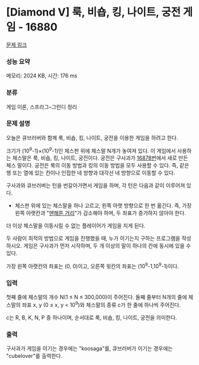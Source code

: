 # [Diamond V] 룩, 비숍, 킹, 나이트, 궁전 게임 - 16880 

[문제 링크](https://www.acmicpc.net/problem/16880) 

### 성능 요약

메모리: 2024 KB, 시간: 176 ms

### 분류

게임 이론, 스프라그–그런디 정리

### 문제 설명

<p>오늘은 큐브러버와 함께 룩, 비숍, 킹, 나이트, 궁전을 이용한 게임을 하려고 한다.</p>

<p>크기가 (10<sup>9</sup>-1)×(10<sup>9</sup>-1)인 체스판 위에 체스말 N개가 놓여져 있다. 이 게임에서 사용하는 체스말은 룩, 비숍, 킹, 나이트, 궁전이다. 궁전은 구사과가 <a href="/problem/16878">16878번</a>에서 새로 만든 체스 말이다. 궁전은 룩의 이동 방법과 킹의 이동 방법을 모두 사용할 수 있다. 즉, 같은 행 또는 열에 있는 칸이나 인접한 네 방향과 대각선 네 방향으로 이동할 수 있다.</p>

<p>구사과와 큐브러버는 턴을 번갈아가면서 게임을 하며, 각 턴은 다음과 같이 이루어져 있다.</p>

<ul>
	<li>체스판 위에 있는 체스말을 하나 고르고, 왼쪽 아랫 방향으로 한 번 옮긴다. 즉, 가장 왼쪽 아랫칸과 "<a href="https://ko.wikipedia.org/wiki/%EB%A7%A8%ED%95%B4%ED%8A%BC_%EA%B1%B0%EB%A6%AC">맨해튼 거리</a>"가 감소해야 하며, 두 좌표가 증가하지 않아야 한다.</li>
</ul>

<p>더 이상 체스말을 이동시킬 수 없는 플레이어가 게임을 지게 된다.</p>

<p>두 사람이 최적의 방법으로 게임을 진행했을 때, 누가 이기는지 구하는 프로그램을 작성하시오. 게임은 구사과가 먼저 시작하며, 두 개 이상의 말이 하나의 칸에 동시에 있을 수 있다.</p>

<p>가장 왼쪽 아랫칸의 좌표는 (0, 0)이고, 오른쪽 윗칸의 좌표는 (10<sup>9</sup>-1,10<sup>9</sup>-1)이다.</p>

### 입력 

 <p>첫째 줄에 체스말의 개수 N(1 ≤ N ≤ 300,000)이 주어진다. 둘째 줄부터 N개의 줄에 체스말의 좌표 x, y (0 ≤ x, y < 10<sup>9</sup>)와 체스말의 종류 c가 한 줄에 하나씩 주어진다.</p>

<p>c는 R, B, K, N, P 중 하나이며, 순서대로 룩, 비숍, 킹, 나이트, 궁전을 의미한다.</p>

### 출력 

 <p>구사과가 게임을 이기는 경우에는 "koosaga"를, 큐브러버가 이기는 경우에는 "cubelover"를 출력한다.</p>


